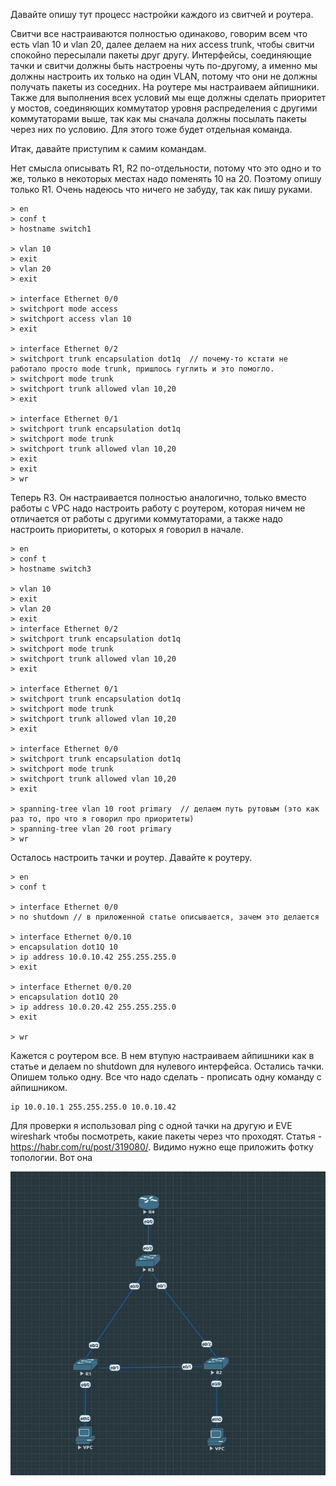 Давайте опишу тут процесс настройки каждого из свитчей и роутера. 

Свитчи все настраиваются полностью одинаково, говорим всем что есть vlan 10 и vlan 20, далее делаем на них access trunk, чтобы свитчи спокойно пересылали пакеты друг другу. 
Интерфейсы, соединяющие тачки и свитчи должны быть настроены чуть по-другому, а именно мы должны настроить их только на один VLAN, потому что они не должны получать пакеты из соседних. 
На роутере мы настраиваем айпишники. Также для выполнения всех условий мы еще должны сделать приоритет у мостов, соединяющих коммутатор уровня распределения с другими коммутаторами выше, так как мы сначала должны посылать пакеты через них по условию. Для этого тоже будет отдельная команда. 

Итак, давайте приступим к самим командам. 

Нет смысла описывать R1, R2 по-отдельности, потому что это одно и то же, только в некоторых местах надо поменять 10 на 20. Поэтому опишу только R1. Очень надеюсь что ничего не забуду, так как пишу руками.

```
> en
> conf t
> hostname switch1

> vlan 10
> exit
> vlan 20
> exit

> interface Ethernet 0/0
> switchport mode access
> switchport access vlan 10
> exit

> interface Ethernet 0/2
> switchport trunk encapsulation dot1q  // почему-то кстати не работало просто mode trunk, пришлось гуглить и это помогло. 
> switchport mode trunk
> switchport trunk allowed vlan 10,20
> exit

> interface Ethernet 0/1
> switchport trunk encapsulation dot1q
> switchport mode trunk
> switchport trunk allowed vlan 10,20
> exit
> exit
> wr
```

Теперь R3. Он настраивается полностью аналогично, только вместо работы с VPC надо настроить работу с роутером, которая ничем не отличается от работы с другими коммутаторами, а также надо настроить приоритеты, о которых я говорил в начале. 

```
> en
> conf t
> hostname switch3

> vlan 10
> exit
> vlan 20
> exit
> interface Ethernet 0/2
> switchport trunk encapsulation dot1q
> switchport mode trunk
> switchport trunk allowed vlan 10,20
> exit

> interface Ethernet 0/1
> switchport trunk encapsulation dot1q
> switchport mode trunk
> switchport trunk allowed vlan 10,20
> exit

> interface Ethernet 0/0
> switchport trunk encapsulation dot1q
> switchport mode trunk
> switchport trunk allowed vlan 10,20
> exit

> spanning-tree vlan 10 root primary  // делаем путь рутовым (это как раз то, про что я говорил про приоритеты)
> spanning-tree vlan 20 root primary
> wr
```

Осталось настроить тачки и роутер. Давайте к роутеру.

```
> en
> conf t

> interface Ethernet 0/0
> no shutdown // в приложенной статье описывается, зачем это делается

> interface Ethernet 0/0.10
> encapsulation dot1Q 10
> ip address 10.0.10.42 255.255.255.0
> exit

> interface Ethernet 0/0.20
> encapsulation dot1Q 20
> ip address 10.0.20.42 255.255.255.0
> exit

> wr
```

Кажется с роутером все. В нем втупую настраиваем айпишники как в статье и делаем no shutdown для нулевого интерфейса.
Остались тачки. Опишем только одну. Все что надо сделать - прописать одну команду с айпишником. 

```
ip 10.0.10.1 255.255.255.0 10.0.10.42
```

Для проверки я использовал ping с одной тачки на другую и EVE wireshark чтобы посмотреть, какие пакеты через что проходят. Статья - https://habr.com/ru/post/319080/. Видимо нужно еще приложить фотку топологии. Вот она

![Screenshot](1.jpg)
